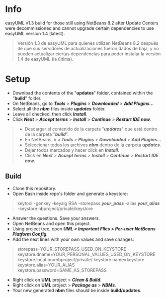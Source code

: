 # Info

easyUML v1.3 build for those still using NetBeans 8.2 after Update Centers were decommissioned and cannot upgrade certain dependencies to use easyUML version 1.4 (latest).

> Versión 1.3 de easyUML para quienes utilizan NetBeans 8.2 después de que  sus servidores de actualizaciones fueron dados de baja, y no pueden actualizar ciertas dependencias para poder instalar la versión 1.4 de easyUML (la última).

# Setup

- Download the contents of the "**updates**" folder, contained within the "**build**" folder.
- On NetBeans, go to ***Tools*** > ***Plugins*** > ***Downloaded*** > ***Add Plugins...***
- Select all the ***nbm*** files inside ***updates*** folder.
- Leave all checked, then click ***Install***.
- Click ***Next*** > ***Accept terms*** > ***Install*** > ***Continue*** > ***Restart IDE now***.

> - Descargar el contenido de la carpeta "***updates***" que está dentro de la carpeta "***build***".
> - En NetBeans, ir a ***Tools*** > ***Plugins*** > ***Downloaded*** > ***Add Plugins...***
> - Seleccionar todos los archivos ***nbm*** dentro de la carpeta ***updates***.
> - Dejar todos marcados y hacer click en ***Install***.
> - Click en ***Next*** > ***Accept terms*** > ***Install*** > ***Continue*** > ***Restart IDE now***.

## Build

- Clone this repository.
- Open Bash inside repo's folder and generate a keystore:

> keytool -genkey -keyalg RSA -storepass ***your_pass*** -alias ***your_alias***
> -keystore nbproject/private/keystore
- Answer the questions. Save your answers.
- Open NetBeans and open this project.
- Using project tree, open ***UML > Important FIles > Per-user NetBeans Platform Config***.
- Add the next lines with your own values and save changes:

> storepass=YOUR_STOREPASS_USED_ON_KEYSTORE
keystore.dname=YOUR_PERSONAL_VALUES_USED_ON_KEYSTORE
keystore.location=nbproject/private/
keystore.name=keystore
keystore.alias=YOUR_ALIAS
keystore.password=SAME_AS_STOREPASS

- Right click on **UML** project > ***Clean & Build***.
- Right click on **UML** project > ***Package as*** > ***NBMs***.
- Your new generated **nbm** files should be inside **build/updates**.